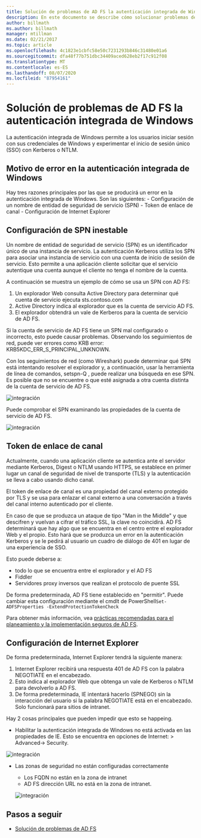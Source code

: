 ```yaml
---
title: Solución de problemas de AD FS la autenticación integrada de Windows
description: En este documento se describe cómo solucionar problemas de la autenticación integrada de Windows
author: billmath
ms.author: billmath
manager: mtillman
ms.date: 02/21/2017
ms.topic: article
ms.openlocfilehash: 4c1823e1cbfc58e50c7231293b846c31480e01a6
ms.sourcegitcommit: dfa48f77b751dbc34409aced628eb2f17c912f08
ms.translationtype: MT
ms.contentlocale: es-ES
ms.lasthandoff: 08/07/2020
ms.locfileid: "87954161"
---
```

# <a name="ad-fs-troubleshooting---integrated-windows-authentication"></a>Solución de problemas de AD FS la autenticación integrada de Windows
La autenticación integrada de Windows permite a los usuarios iniciar sesión con sus credenciales de Windows y experimentar el inicio de sesión único (SSO) con Kerberos o NTLM.

## <a name="reason-integrated-windows-authentication-fails"></a>Motivo de error en la autenticación integrada de Windows
Hay tres razones principales por las que se producirá un error en la autenticación integrada de Windows. Son las siguientes:
    - Configuración de un nombre de entidad de seguridad de servicio (SPN)
    - Token de enlace de canal
    - Configuración de Internet Explorer

## <a name="spn-misconfiguration"></a>Configuración de SPN inestable
Un nombre de entidad de seguridad de servicio (SPN) es un identificador único de una instancia de servicio. La autenticación Kerberos utiliza los SPN para asociar una instancia de servicio con una cuenta de inicio de sesión de servicio. Esto permite a una aplicación cliente solicitar que el servicio autentique una cuenta aunque el cliente no tenga el nombre de la cuenta.

A continuación se muestra un ejemplo de cómo se usa un SPN con AD FS:
1. Un explorador Web consulta Active Directory para determinar qué cuenta de servicio ejecuta sts.contoso.com
2. Active Directory indica al explorador que es la cuenta de servicio AD FS.
3. El explorador obtendrá un vale de Kerberos para la cuenta de servicio de AD FS.

Si la cuenta de servicio de AD FS tiene un SPN mal configurado o incorrecto, esto puede causar problemas.  Observando los seguimientos de red, puede ver errores como KRB error: KRB5KDC_ERR_S_PRINCIPAL_UNKNOWN.

Con los seguimientos de red (como Wireshark) puede determinar qué SPN está intentando resolver el explorador y, a continuación, usar la herramienta de línea de comandos, setspn-Q <spn> , puede realizar una búsqueda en ese SPN.  Es posible que no se encuentre o que esté asignada a otra cuenta distinta de la cuenta de servicio de AD FS.

![integración](media/ad-fs-tshoot-iwa/iwa3.png)

Puede comprobar el SPN examinando las propiedades de la cuenta de servicio de AD FS.

![integración](media/ad-fs-tshoot-iwa/iwa1.png)

## <a name="channel-binding-token"></a>Token de enlace de canal
Actualmente, cuando una aplicación cliente se autentica ante el servidor mediante Kerberos, Digest o NTLM usando HTTPS, se establece en primer lugar un canal de seguridad de nivel de transporte (TLS) y la autenticación se lleva a cabo usando dicho canal.

El token de enlace de canal es una propiedad del canal externo protegido por TLS y se usa para enlazar el canal externo a una conversación a través del canal interno autenticado por el cliente.

En caso de que se produzca un ataque de tipo "Man in the Middle" y que descifren y vuelvan a cifrar el tráfico SSL, la clave no coincidirá.  AD FS determinará que hay algo que se encuentra en el centro entre el explorador Web y el propio.  Esto hará que se produzca un error en la autenticación Kerberos y se le pedirá al usuario un cuadro de diálogo de 401 en lugar de una experiencia de SSO.

Esto puede deberse a:
 - todo lo que se encuentra entre el explorador y el AD FS
 - Fiddler
 - Servidores proxy inversos que realizan el protocolo de puente SSL

De forma predeterminada, AD FS tiene establecido en "permitir".  Puede cambiar esta configuración mediante el cmdlt de PowerShell`Set-ADFSProperties -ExtendProtectionTokenCheck`

Para obtener más información, vea [prácticas recomendadas para el planeamiento y la implementación seguros de AD FS](../../ad-fs/design/best-practices-for-secure-planning-and-deployment-of-ad-fs.md).

## <a name="internet-explorer-configuration"></a>Configuración de Internet Explorer
De forma predeterminada, Internet Explorer tendrá la siguiente manera:

1. Internet Explorer recibirá una respuesta 401 de AD FS con la palabra NEGOTIATE en el encabezado.
2. Esto indica al explorador Web que obtenga un vale de Kerberos o NTLM para devolverlo a AD FS.
3. De forma predeterminada, IE intentará hacerlo (SPNEGO) sin la interacción del usuario si la palabra NEGOTIATE está en el encabezado.  Solo funcionará para sitios de intranet.

Hay 2 cosas principales que pueden impedir que esto se happeing.
   - Habilitar la autenticación integrada de Windows no está activada en las propiedades de IE.  Esto se encuentra en opciones de Internet: > Advanced-> Security.

   ![integración](media/ad-fs-tshoot-iwa/iwa4.png)

   - Las zonas de seguridad no están configuradas correctamente
       - Los FQDN no están en la zona de intranet
       - AD FS dirección URL no está en la zona de intranet.

      ![integración](media/ad-fs-tshoot-iwa/iwa5.png)
## <a name="next-steps"></a>Pasos a seguir

- [Solución de problemas de AD FS](ad-fs-tshoot-overview.md)
